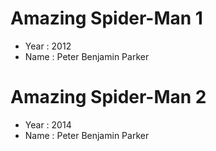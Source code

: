 # Amazing Spider-Man 1
- Year : 2012
- Name : Peter Benjamin Parker

# Amazing Spider-Man 2
- Year : 2014
- Name : Peter Benjamin Parker
